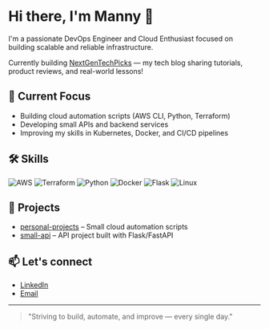 # Hi there, I'm Manny 👋

I'm a passionate DevOps Engineer and Cloud Enthusiast focused on building scalable and reliable infrastructure.

Currently building [NextGenTechPicks](https://nextgentechpicks.com) — my tech blog sharing tutorials, product reviews, and real-world lessons!

## 🚀 Current Focus
- Building cloud automation scripts (AWS CLI, Python, Terraform)
- Developing small APIs and backend services
- Improving my skills in Kubernetes, Docker, and CI/CD pipelines

## 🛠️ Skills
![AWS](https://img.shields.io/badge/AWS-232F3E?style=for-the-badge&logo=amazonaws&logoColor=white)
![Terraform](https://img.shields.io/badge/Terraform-623CE4?style=for-the-badge&logo=terraform&logoColor=white)
![Python](https://img.shields.io/badge/Python-3776AB?style=for-the-badge&logo=python&logoColor=white)
![Docker](https://img.shields.io/badge/Docker-2496ED?style=for-the-badge&logo=docker&logoColor=white)
![Flask](https://img.shields.io/badge/Flask-000000?style=for-the-badge&logo=flask&logoColor=white)
![Linux](https://img.shields.io/badge/Linux-FCC624?style=for-the-badge&logo=linux&logoColor=black)

## 📂 Projects
- [personal-projects](https://github.com/mrodr359/personal-projects) – Small cloud automation scripts
- [small-api](https://github.com/mrodr359/small-api) – API project built with Flask/FastAPI

## 📫 Let's connect
- [LinkedIn](https://www.linkedin.com/in/mj359/)
- [Email](mailto:mrodrig.dev@proton.me)

---

> "Striving to build, automate, and improve — every single day."


